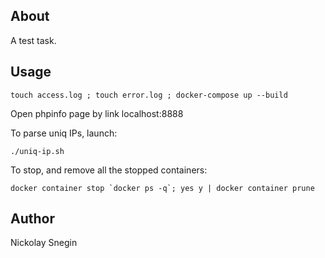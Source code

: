 ## About
  
A test task.

## Usage
    touch access.log ; touch error.log ; docker-compose up --build

Open phpinfo page by link localhost:8888

To parse uniq IPs, launch:

    ./uniq-ip.sh

To stop, and remove all the stopped containers:

    docker container stop `docker ps -q`; yes y | docker container prune

## Author

Nickolay Snegin
